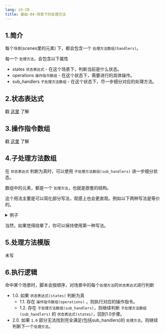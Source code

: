 ```yaml
---
lang: zh-CN
title: 基础-04-场景下的处理方法
---
```


## 1.简介

每个`场景`(scenes里的元素) 下，都会包含一个 `处理方法数组(handlers)`。

每一个 `处理方法`，会包含以下属性

- states `状态表达式` - 在这个场景下，判断当前是什么状态。
- operations `操作指令数组` - 在这个状态下，需要进行的具体操作。
- sub_handlers `子处理方法数组` - 在这个状态下，尽一步细分对应的处理方法。

## 2.状态表达式

戳 [这里](basic_05_states.md) 了解

## 3.操作指令数组

戳 [这里](basic_06_operations.md) 了解

## 4.子处理方法数组

在 `状态表达式` 判断为真时，可以使用 `子处理方法数组(sub_handlers)` 进一步细分状态。

数组中的元素，都是一个 `处理方法`，也就是嵌套的结构。

这个用法主要是可以简化部分写法，观感上也会更直观。例如以下两种写法是等价的。

<details>
<summary>例子</summary>

```yaml
- states: "[闪避识别-黄光] & [前台-击破]"
  operations: ...
- states: "[闪避识别-黄光] & [前台-强攻]"
  operations: ...
```

```yaml
- states: "[闪避识别-黄光]"
  sub_handlers:
    - states: "[前台-击破]"
      operations: ...
    - states: "[前台-强攻]"
      operations: ...
```

</details>

当然，如果觉得绕晕了，你可以保持使用第一种写法。

## 5.处理方法模版

未写

## 6.执行逻辑

命中某个场景时，脚本会按顺序，对场景中的每个`处理方法`的`状态表达式`进行判断

- 1.0. 如果 `状态表达式(states)` 判断为真
  - 1.1. 存在 `操作指令数组(operations)` ，则执行对应的操作指令。
  - 1.2. 存在 `子处理方法数组(sub_handlers)`，则继续判断 `子处理方法数组(sub_handlers)` 的 `状态表达式(states)`，回到1.0步骤。
- 2.0. 如果 `1.0` 部分无法找到完全满足(包括sub_handlers)的 `处理方法`，则继续判断下一个`处理方法`。